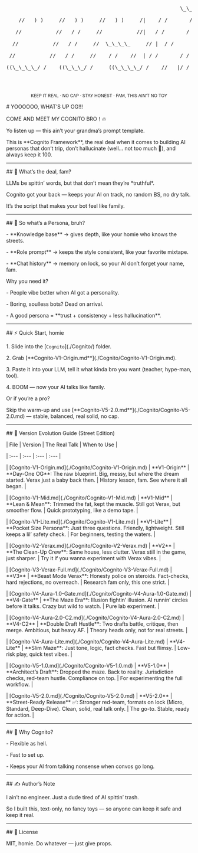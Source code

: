 <div align="center">





<pre>

&nbsp;                                                       \_\_\_\_ \_\_\_\_

&nbsp;   //   ) )     //   ) )     //   ) )     /|    / /       / /     /\_\_  \_\_\_/     //   ) )

&nbsp;  //           //   / /     //           //|   / /       / /        / /        //   / /

&nbsp; //           //   / /     //  \_\_\_\_     // |  / /       / /        / /        //   / /

&nbsp;//           //   / /     //    / /    //  | / /       / /        / /        //   / /

((\_\_\_\_/ /    ((\_\_\_/ /     ((\_\_\_\_/ /    //   |/ /     \_\_/ /\_\_\_     / /        ((\_\_\_/ /



</pre>







<sub>KEEP IT REAL · NO CAP · STAY HONEST · FAM, THIS AIN’T NO TOY</sub>



</div>





\# YOOOOOO, WHAT’S UP OG!!!  

COME AND MEET MY COGNITO BRO！🔥  



Yo listen up — this ain’t your grandma’s prompt template.  

This is \*\*Cognito Framework\*\*, the real deal when it comes to building AI personas that don’t trip, don’t hallucinate (well… not too much 👀), and always keep it 100.  



---



\## 🚀 What’s the deal, fam?  

LLMs be spittin’ words, but that don’t mean they’re \*truthful\*.  

Cognito got your back — keeps your AI on track, no random BS, no dry talk.  

It’s the script that makes your bot feel like family.  



---



\## 🤔 So what’s a Persona, bruh?  

\- \*\*Knowledge base\*\* → gives depth, like your homie who knows the streets.  

\- \*\*Role prompt\*\* → keeps the style consistent, like your favorite mixtape.  

\- \*\*Chat history\*\* → memory on lock, so your AI don’t forget your name, fam.  



Why you need it?  

\- People vibe better when AI got a personality.  

\- Boring, soulless bots? Dead on arrival.  

\- A good persona = \*\*trust + consistency + less hallucination\*\*.  



---



\## ⚡ Quick Start, homie  

1\. Slide into the \[`Cognito`](./Cognito/) folder.  

2\. Grab \[\*\*Cognito-V1-Origin.md\*\*](./Cognito/Cognito-V1-Origin.md).  

3\. Paste it into your LLM, tell it what kinda bro you want (teacher, hype-man, tool).  

4\. BOOM — now your AI talks like family.  



Or if you’re a pro?  

Skip the warm-up and use \[\*\*Cognito-V5-2.0.md\*\*](./Cognito/Cognito-V5-2.0.md) — stable, balanced, real solid, no cap.  



---



\## 🧩 Version Evolution Guide (Street Edition)  



| File | Version | The Real Talk | When to Use |

| :--- | :--- | :--- | :--- |

| \[Cognito-V1-Origin.md](./Cognito/Cognito-V1-Origin.md) | \*\*V1-Origin\*\* | \*\*Day-One OG\*\*: The raw blueprint. Big, messy, but where the dream started. Verax just a baby back then. | History lesson, fam. See where it all began. |

| \[Cognito-V1-Mid.md](./Cognito/Cognito-V1-Mid.md) | \*\*V1-Mid\*\* | \*\*Lean \& Mean\*\*: Trimmed the fat, kept the muscle. Still got Verax, but smoother flow. | Quick prototyping, like a demo tape. |

| \[Cognito-V1-Lite.md](./Cognito/Cognito-V1-Lite.md) | \*\*V1-Lite\*\* | \*\*Pocket Size Persona\*\*: Just three questions. Friendly, lightweight. Still keeps a lil’ safety check. | For beginners, testing the waters. |

| \[Cognito-V2-Verax.md](./Cognito/Cognito-V2-Verax.md) | \*\*V2\*\* | \*\*The Clean-Up Crew\*\*: Same house, less clutter. Verax still in the game, just sharper. | Try it if you wanna experiment with Verax vibes. |

| \[Cognito-V3-Verax-Full.md](./Cognito/Cognito-V3-Verax-Full.md) | \*\*V3\*\* | \*\*Beast Mode Verax\*\*: Honesty police on steroids. Fact-checks, hard rejections, no overreach. | Research fam only, this one strict. |

| \[Cognito-V4-Aura-1.0-Gate.md](./Cognito/Cognito-V4-Aura-1.0-Gate.md) | \*\*V4-Gate\*\* | \*\*The Maze Era\*\*: Illusion fightin’ illusion. AI runnin’ circles before it talks. Crazy but wild to watch. | Pure lab experiment. |

| \[Cognito-V4-Aura-2.0-C2.md](./Cognito/Cognito-V4-Aura-2.0-C2.md) | \*\*V4-C2\*\* | \*\*Double Draft Hustle\*\*: Two drafts battle, critique, then merge. Ambitious, but heavy AF. | Theory heads only, not for real streets. |

| \[Cognito-V4-Aura-Lite.md](./Cognito/Cognito-V4-Aura-Lite.md) | \*\*V4-Lite\*\* | \*\*Slim Maze\*\*: Just tone, logic, fact checks. Fast but flimsy. | Low-risk play, quick test vibes. |

| \[Cognito-V5-1.0.md](./Cognito/Cognito-V5-1.0.md) | \*\*V5-1.0\*\* | \*\*Architect’s Draft\*\*: Dropped the maze. Back to reality. Jurisdiction checks, red-team hustle. Compliance on top. | For experimenting the full workflow. |

| \[Cognito-V5-2.0.md](./Cognito/Cognito-V5-2.0.md) | \*\*V5-2.0\*\* | \*\*Street-Ready Release\*\* ✅: Stronger red-team, formats on lock (Micro, Standard, Deep-Dive). Clean, solid, real talk only. | The go-to. Stable, ready for action. |



---



\## 👊 Why Cognito?  

\- Flexible as hell.  

\- Fast to set up.  

\- Keeps your AI from talking nonsense when convos go long.  



---



\## ✍️ Author’s Note  

I ain’t no engineer. Just a dude tired of AI spittin’ trash.  

So I built this, text-only, no fancy toys — so anyone can keep it safe and keep it real.  



---



\## 📜 License  

MIT, homie. Do whatever — just give props.  









